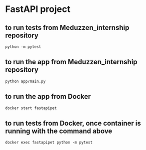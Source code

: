 # FastAPI project

## to run tests from Meduzzen_internship repository
    
    python -m pytest


## to run the app from Meduzzen_internship repository

    python app/main.py

## to run the app from Docker

    docker start fastapipet

## to run tests from Docker, once container is running with the command above

    docker exec fastapipet python -m pytest